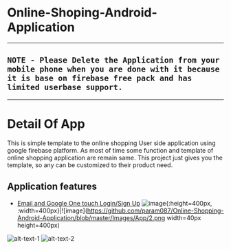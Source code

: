 # Online-Shoping-Android-Application

***
## `NOTE - Please Delete the Application from your mobile phone when you are done with it because it is base on firebase free pack and has limited userbase support.`
***
# Detail Of App
  This is simple template to the online shopping User side application using google firebase platform. As most of time some function and template of online shopping application are remain same. This project just gives you the template, so any can be customized to their product need.
  
## Application features
 * [Email and Google One touch Login/Sign Up](https://firebase.google.com/products/auth/)
 ![image](https://github.com/param087/Online-Shopping-Android-Application/blob/master/Images/App/1.png){:height=400px, :width=400px}|![image](https://github.com/param087/Online-Shopping-Android-Application/blob/master/Images/App/2.png width=40px height=400px)

![alt-text-1](https://github.com/param087/Online-Shopping-Android-Application/blob/master/Images/App/1.png "title-1") ![alt-text-2](https://github.com/param087/Online-Shopping-Android-Application/blob/master/Images/App/1.png "title-2")
